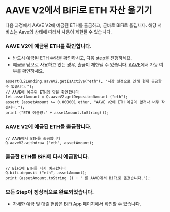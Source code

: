 ```meta-Currency
```

# AAVE V2에서 BiFi로 ETH 자산 옮기기

다음 과정에서 AAVE V2에 예금된 ETH를 출금하고, 곧바로 BiFi로 옮깁니다. 해당 서비스는 Aave의 상태에 따라서 사용이 제한될 수 있습니다.

### AAVE V2에 예금된 ETH를 확인합니다.

- 반드시 예금된 ETH 수량을 확인하시고, 다음 step을 진행하세요.
- 예금을 담보로 사용하고 있는 경우, 출금이 제한될 수 있습니다. [AAVE](https://app.aave.com/#/dashboard)에서 가능 여부를 확인하세요.

```output-Dynamic
assert(L2Lending.aaveV2.getIsActive("eth"), "시장 설정으로 인해 현재 출금할 수 없습니다.");
// AAVE에 예금된 ETH의 양을 확인합니다
let assetAmount = Q.aaveV2.getDepositedAmount ("eth");
assert (assetAmount >= 0.000001 ether, "AAVE v2에 ETH 예금이 없거나 너무 작습니다.");
print ("ETH 예금량:" + assetAmount.toString());
```

### AAVE V2에 예금된 ETH를 출금합니다.

```taster
// AAVE에서 ETH를 출금합니다
Q.aaveV2.withdraw ("eth", assetAmount);
```

### 출금한 ETH를 BiFi에 다시 예금합니다.

```taster
// BiFi에 ETH를 다시 예금합니다
Q.bifi.deposit ("eth", assetAmount);
print (assetAmount.toString () + " 를 AAVE에서 BiFi로 옮겼습니다.");
```

### 모든 Step이 정상적으로 완료되었습니다.

- 자세한 예금 및 대출 현황은 [BiFi App](https://app.bifi.finance/) 페이지에서 확인할 수 있습니다.
